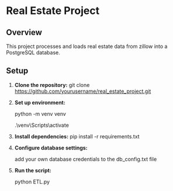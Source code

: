 # Real Estate Project

## Overview
This project processes and loads real estate data from zillow into a PostgreSQL database.

## Setup

1. **Clone the repository:**
    git clone https://github.com/yourusername/real_estate_project.git

2. **Set up environment:**
   
    python -m venv venv
   
    .\venv\Scripts\activate

3. **Install dependencies:**
    pip install -r requirements.txt

4. **Configure database settings:**
   
    add your own database credentials to the db_config.txt file


5. **Run the script:**
   
    python ETL.py
